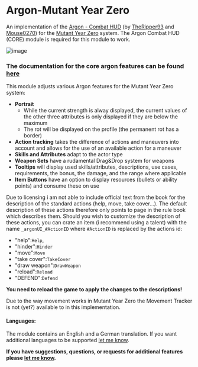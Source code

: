 # Argon-Mutant Year Zero
An implementation of the [Argon - Combat HUD](https://foundryvtt.com/packages/enhancedcombathud) (by [TheRipper93](https://theripper93.com/) and [Mouse0270](https://github.com/mouse0270)) for the [Mutant Year Zero](https://foundryvtt.com/packages/mutant-year-zero) system. The Argon Combat HUD (CORE) module is required for this module to work.

![image](https://github.com/Saibot393/enhancedcombathud-mutant-year-zero/assets/137942782/e8d067eb-6f91-49d8-ae3d-b23d8819ece6)

### The documentation for the core argon features can be found [here](https://api.theripper93.com/modulewiki/enhancedcombathud/free)

This module adjusts various Argon features for the Mutant Year Zero system:
- **Portrait**
    - While the current strength is alway displayed, the current values of the other three attributes is only displayed if they are below the maximum
    - The rot will be displayed on the profile (the permanent rot has a border)
- **Action tracking** takes the difference of actions and maneuvers into account and allows for the use of an available action for a maneuver
- **Skills and Attributes** adapt to the actor type
- **Weapon Sets** have a rudamental Drag&Drop system for weapons
- **Tooltips** will display used skills/attributes, descriptions, use cases, requirements, the bonus, the damage, and the range where applicable
- **Item Buttons** have an option to display resources (bullets or ability points) and consume these on use

Due to licensing i am not able to include official text from the book for the description of the standard actions (help, move, take cover...). The default description of these actions therefore only points to page in the rule book which describes them. Should you wish to customize the description of these actions, you can crate an item (i recommend using a talent) with the name `_argonUI_#ActionID` where `#ActionID` is replaced by the actions id:
- "help":`Help`,
- "hinder":`Hinder`
- "move":`Move`
- "take cover":`TakeCover`
- "draw weapon":`DrawWeapon`
- "reload":`Reload`
- "DEFEND":`Defend`
  
**You need to reload the game to apply the changes to the descriptions!**

Due to the way movement works in Mutant Year Zero the Movement Tracker is not (yet?) available to in this implementation.

#### Languages:

The module contains an English and a German translation. If you want additional languages to be supported [let me know](https://github.com/Saibot393/enhancedcombathud-mutant-year-zero/issues).

**If you have suggestions, questions, or requests for additional features please [let me know](https://github.com/Saibot393/enhancedcombathud-mutant-year-zero/issues).**
